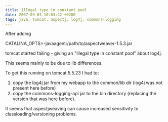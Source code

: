 ```yaml
---
title: Illegal type in constant pool
date: 2007-09-03 10:03:42 +0200
tags: java, tomcat, aspectj, log4j, commons-logging
---
```


After adding

CATALINA_OPTS=-javaagent:/path/to/aspectweaver-1.5.3.jar

tomcat started failing - giving an "Illegal type in constant pool" about log4j.

This seems mainly to be due to lib differences.

To get this running on tomcat 5.5.23 I had to:

1. copy the log4j jar from my webapp to the common/lib dir (log4j was not present here before)
1. copy the commons-logging-api jar to the bin directory (replacing the version that was here before).

It seems that aspectjweaving can cause increased sensitivity to classloading/versioning problems.
